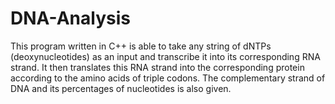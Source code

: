 # DNA-Analysis
This program written in C++ is able to take any string of dNTPs (deoxynucleotides) as an input and transcribe it into its corresponding RNA strand. It then translates this RNA strand into the corresponding protein according to the amino acids of triple codons. The complementary strand of DNA and its percentages of nucleotides is also given.
